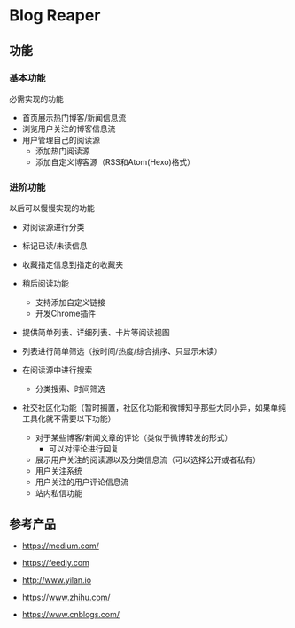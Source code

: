 # Blog Reaper 

## 功能

### 基本功能

必需实现的功能

- 首页展示热门博客/新闻信息流
- 浏览用户关注的博客信息流
- 用户管理自己的阅读源
  - 添加热门阅读源
  - 添加自定义博客源（RSS和Atom(Hexo)格式）

### 进阶功能

以后可以慢慢实现的功能

- 对阅读源进行分类
- 标记已读/未读信息
- 收藏指定信息到指定的收藏夹
- 稍后阅读功能
  - 支持添加自定义链接
  - 开发Chrome插件
- 提供简单列表、详细列表、卡片等阅读视图
- 列表进行简单筛选（按时间/热度/综合排序、只显示未读）
- 在阅读源中进行搜索
  - 分类搜索、时间筛选

- 社交社区化功能（暂时搁置，社区化功能和微博知乎那些大同小异，如果单纯工具化就不需要以下功能）
  - 对于某些博客/新闻文章的评论（类似于微博转发的形式）
    - 可以对评论进行回复
  - 展示用户关注的阅读源以及分类信息流（可以选择公开或者私有）
  - 用户关注系统
  - 用户关注的用户评论信息流
  - 站内私信功能



## 参考产品

- https://medium.com/

- https://feedly.com
- http://www.yilan.io
- https://www.zhihu.com/
- https://www.cnblogs.com/

